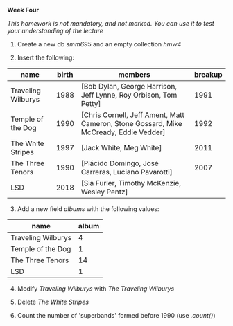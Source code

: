 **Week Four**

_This homework is not mandatory, and not marked. You can use it to test your 
understanding of the lecture_

1. Create a new db _smm695_ and an empty collection _hmw4_

2. Insert the following:

| name               | birth | members                                                                               | breakup |
|--------------------|-------|---------------------------------------------------------------------------------------|---------|
| Traveling Wilburys | 1988  | [Bob Dylan, George Harrison, Jeff Lynne, Roy Orbison, Tom Petty]                      | 1991    |
| Temple of the Dog  | 1990  | [Chris Cornell, Jeff Ament, Matt Cameron, Stone Gossard, Mike McCready, Eddie Vedder] | 1992    |
| The White Stripes  | 1997  | [Jack White, Meg White]                                                               | 2011    |
| The Three Tenors   | 1990  | [Plácido Domingo, José Carreras, Luciano Pavarotti]                                   | 2007    |
| LSD                | 2018  | [Sia Furler, Timothy McKenzie, Wesley Pentz]                                           |         |

3. Add a new field _albums_ with the following values:

| name               | album |
|--------------------|-------|
| Traveling Wilburys | 4     |
| Temple of the Dog  | 1     |
| The Three Tenors   | 14    |
| LSD                | 1     |

4. Modify _Traveling Wilburys_ with _The Traveling Wilburys_

5. Delete _The White Stripes_

6. Count the number of 'superbands' formed before 1990 (use _.count()_)
